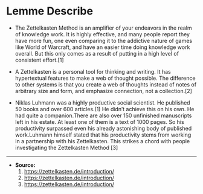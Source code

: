 # Lemme Describe

- The Zettelkasten Method is an amplifier of your endeavors in the realm of knowledge work. It is highly effective, and many people report they have more fun, one even comparing it to the addictive nature of games like World of Warcraft, and have an easier time doing knowledge work overall. But this only comes as a result of putting in a high level of consistent effort.[1]

- A Zettelkasten is a personal tool for thinking and writing. It has hypertextual features to make a web of thought possible. The difference to other systems is that you create a web of thoughts instead of notes of arbitrary size and form, and emphasize connection, not a collection.[2]

- Niklas Luhmann was a highly productive social scientist. He published 50 books and over 600 articles.(1) He didn’t achieve this on his own. He had quite a companion.There are also over 150 unfinished manuscripts left in his estate. At least one of them is a text of 1000 pages. So his productivity surpassed even his already astonishing body of published work.Luhmann himself stated that his productivity stems from working in a partnership with his Zettelkasten. This strikes a chord with people investigating the Zettelkasten Method [3]

---

- **Source:**
  1. https://zettelkasten.de/introduction/
  2. https://zettelkasten.de/introduction/
  3. https://zettelkasten.de/introduction/
